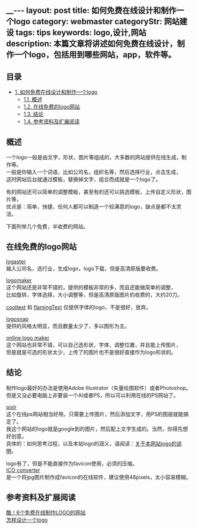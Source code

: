 __---
layout: post
title: 如何免费在线设计和制作一个logo
category: webmaster
categoryStr: 网站建设
tags: tips
keywords: logo,设计,网站
description: 本篇文章将讲述如何免费在线设计，制作一个logo，包括用到哪些网站，app，软件等。
---

<div id="table-of-contents">
<h2>目录</h2>
<div id="text-table-of-contents">
<ul>
<li><a href="#sec-1">1. 如何免费在线设计和制作一个logo</a>
<ul>
<li><a href="#sec-1-1">1.1. 概述</a></li>
<li><a href="#sec-1-2">1.2. 在线免费的logo网站</a></li>
<li><a href="#sec-1-3">1.3. 结论</a></li>
<li><a href="#sec-1-4">1.4. 参考资料及扩展阅读</a></li>
</ul>
</li>
</ul>
</div>
</div>

## 概述<a id="sec-1-1" name="sec-1-1"></a>

一个logo一般是由文字，形状，图片等组成的，大多数的网站提供在线生成，制作等。  
一般是你输入一个词语，比如公司名，组织名等，然后选择行业，点击生成，  
这时网站后台就通过模板，替换掉文字，组合而成就是一个logo了。  

有的网站还可以简单的调整模板，甚至有的还可以挑选模板，上传自定义形状，图片等，  
优点是：简单，快捷，任何人都可以制造一个较满意的logo，缺点是都不太灵活。  

下面列举几个免费，半收费的网站。  

## 在线免费的logo网站<a id="sec-1-2" name="sec-1-2"></a>

[logaster](https://www.logaster.com/)  
输入公司名，选行业，生成logo，logo下载，但是高清原版要收费。  

[logomaker](http://logomaker.com/)  
这个网站还是非常不错的，提供的模板非常的多，而且还能做简单的调整，  
比如旋转，字体选择，大小调整等，但是高清原版图片的收费的，大约20刀。  

[cooltext](https://cooltext.com/) 和 [flamingText](http://www.flamingtext.com/) 仅提供字体的logo，不是很好，放弃。  

[logosnap](https://www.logosnap.com/)  
提供的风格太明显，而且数量太少了，多以图形为主。  

[online logo maker](http://www.onlinelogomaker.com/)  
这个网站也非常不错，可以自己选形状，字体，调整位置，并且能上传图片，  
但是就是可选的形状太少，上传了的图片也不是很好直接作为logo形状的。  

## 结论<a id="sec-1-3" name="sec-1-3"></a>

制作logo最好的办法是使用Adobe Illustrator（矢量绘图软件）或者Photoshop。    
但是又没必要电脑上非要装一个AI或者PS，所以可以利用在线的PS网站了。  

[pixlr](https://pixlr.com/editor/)  
这个在线ps网站相当好用，只需要上传图片，然后添加文字，用PS的图层就能搞定了。  
我这个网站的logo就是google到的图片，然后配上文字生成的。当然，你得先想好创意。  
具体的：如何思考过程，以及本站logo的涵义，请阅读：[关于本网站logo的说明](/3gods-Logo-Explaination)。  

logo有了，但是不能直接作为favicon使用，必须的压缩。  
[ICO converter](https://www.icoconverter.com/)  
是一个将jpg图片制作成favicon的在线软件，建议使用48pixels，太小容易模糊。  

## 参考资料及扩展阅读<a id="sec-1-4" name="sec-1-4"></a>

[酷！6个免费在线制作LOGO的网站](http://www.uisdc.com/7-online-logo-design-website)  
[怎样设计一个logo](https://www.zhihu.com/question/20202407)  

